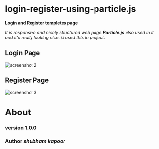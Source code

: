 # login-register-using-particle.js
**Login and Register templetes page**

*It is responsive and nicely structured web page.**Particle.js** also used in it and it's really looking nice. U used this in project.*
## Login Page

![screenshot 2](https://user-images.githubusercontent.com/27036851/41072842-148393b2-69b5-11e8-9f53-d9bc8a2870f6.png)


## Register Page
![screenshot 3](https://user-images.githubusercontent.com/27036851/41072925-83b257f0-69b5-11e8-9adf-4bb4f12db023.png)

# About 

### version 1.0.0

### Author _shubham kapoor_
